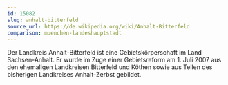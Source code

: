 ```yaml
---
id: 15082
slug: anhalt-bitterfeld
source_url: https://de.wikipedia.org/wiki/Anhalt-Bitterfeld
comparison: muenchen-landeshauptstadt
---
```


Der Landkreis Anhalt-Bitterfeld ist eine Gebietskörperschaft im Land Sachsen-Anhalt. Er wurde im Zuge einer Gebietsreform am 1. Juli 2007 aus den ehemaligen Landkreisen Bitterfeld und Köthen sowie aus Teilen des bisherigen Landkreises Anhalt-Zerbst gebildet.

